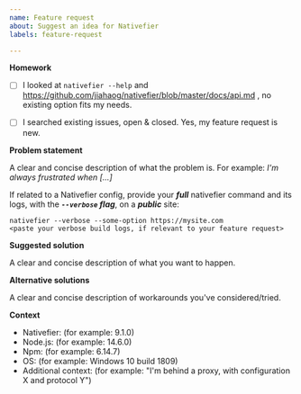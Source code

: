 ```yaml
---
name: Feature request
about: Suggest an idea for Nativefier
labels: feature-request

---
```


<!-- Help us help you, and take the time to fill this information 🙂.
An incomprehensible feature request is a useless feature request.

==============================================================
INCOMPREHENSIBLE / INCOMPLETE FEATURE REQUESTS WILL BE CLOSED.
==============================================================
-->

**Homework**

- [ ] I looked at `nativefier --help` and https://github.com/jiahaog/nativefier/blob/master/docs/api.md , no existing option fits my needs.
- [ ] I searched existing issues, open & closed. Yes, my feature request is new.


**Problem statement**

A clear and concise description of what the problem is. For example: *I'm always frustrated when [...]*

If related to a Nativefier config, provide your ***full*** nativefier command and its logs, with the ***`--verbose` flag***, on a ***public*** site:

```
nativefier --verbose --some-option https://mysite.com
<paste your verbose build logs, if relevant to your feature request>
```

**Suggested solution**

A clear and concise description of what you want to happen.


**Alternative solutions**

A clear and concise description of workarounds you've considered/tried.


**Context**

 - Nativefier: (for example: 9.1.0)
 - Node.js: (for example: 14.6.0)
 - Npm: (for example: 6.14.7)
 - OS: (for example: Windows 10 build 1809)
 - Additional context: (for example: "I'm behind a proxy, with configuration X and protocol Y")
